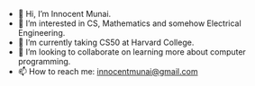 - 👋 Hi, I’m Innocent Munai.
- 👀 I’m interested in CS, Mathematics and somehow Electrical Engineering.
- 🌱 I’m currently taking CS50 at Harvard College.
- 💞️ I’m looking to collaborate on learning more about computer programming.
- 📫 How to reach me: innocentmunai@gmail.com

<!---
innocentmunai/innocentmunai is a ✨ special ✨ repository because its `README.md` (this file) appears on your GitHub profile.
You can click the Preview link to take a look at your changes.
--->
